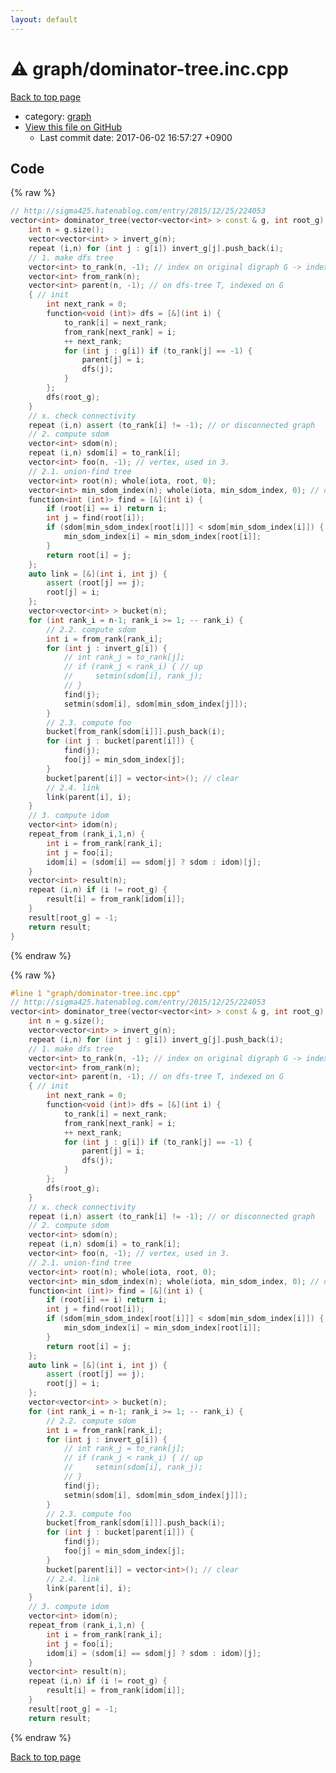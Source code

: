 ```yaml
---
layout: default
---
```


<!-- mathjax config similar to math.stackexchange -->
<script type="text/javascript" async
  src="https://cdnjs.cloudflare.com/ajax/libs/mathjax/2.7.5/MathJax.js?config=TeX-MML-AM_CHTML">
</script>
<script type="text/x-mathjax-config">
  MathJax.Hub.Config({
    TeX: { equationNumbers: { autoNumber: "AMS" }},
    tex2jax: {
      inlineMath: [ ['$','$'] ],
      processEscapes: true
    },
    "HTML-CSS": { matchFontHeight: false },
    displayAlign: "left",
    displayIndent: "2em"
  });
</script>

<script type="text/javascript" src="https://cdnjs.cloudflare.com/ajax/libs/jquery/3.4.1/jquery.min.js"></script>
<script src="https://cdn.jsdelivr.net/npm/jquery-balloon-js@1.1.2/jquery.balloon.min.js" integrity="sha256-ZEYs9VrgAeNuPvs15E39OsyOJaIkXEEt10fzxJ20+2I=" crossorigin="anonymous"></script>
<script type="text/javascript" src="../../assets/js/copy-button.js"></script>
<link rel="stylesheet" href="../../assets/css/copy-button.css" />


# :warning: graph/dominator-tree.inc.cpp

<a href="../../index.html">Back to top page</a>

* category: <a href="../../index.html#f8b0b924ebd7046dbfa85a856e4682c8">graph</a>
* <a href="{{ site.github.repository_url }}/blob/master/graph/dominator-tree.inc.cpp">View this file on GitHub</a>
    - Last commit date: 2017-06-02 16:57:27 +0900




## Code

<a id="unbundled"></a>
{% raw %}
```cpp
// http://sigma425.hatenablog.com/entry/2015/12/25/224053
vector<int> dominator_tree(vector<vector<int> > const & g, int root_g) { // G is a digraph which any vertex can be reached from the root
    int n = g.size();
    vector<vector<int> > invert_g(n);
    repeat (i,n) for (int j : g[i]) invert_g[j].push_back(i);
    // 1. make dfs tree
    vector<int> to_rank(n, -1); // index on original digraph G -> index on dfs-tree T
    vector<int> from_rank(n);
    vector<int> parent(n, -1); // on dfs-tree T, indexed on G
    { // init
        int next_rank = 0;
        function<void (int)> dfs = [&](int i) {
            to_rank[i] = next_rank;
            from_rank[next_rank] = i;
            ++ next_rank;
            for (int j : g[i]) if (to_rank[j] == -1) {
                parent[j] = i;
                dfs(j);
            }
        };
        dfs(root_g);
    }
    // x. check connectivity
    repeat (i,n) assert (to_rank[i] != -1); // or disconnected graph
    // 2. compute sdom
    vector<int> sdom(n);
    repeat (i,n) sdom[i] = to_rank[i];
    vector<int> foo(n, -1); // vertex, used in 3.
    // 2.1. union-find tree
    vector<int> root(n); whole(iota, root, 0);
    vector<int> min_sdom_index(n); whole(iota, min_sdom_index, 0); // data on union-find tree
    function<int (int)> find = [&](int i) {
        if (root[i] == i) return i;
        int j = find(root[i]);
        if (sdom[min_sdom_index[root[i]]] < sdom[min_sdom_index[i]]) {
            min_sdom_index[i] = min_sdom_index[root[i]];
        }
        return root[i] = j;
    };
    auto link = [&](int i, int j) {
        assert (root[j] == j);
        root[j] = i;
    };
    vector<vector<int> > bucket(n);
    for (int rank_i = n-1; rank_i >= 1; -- rank_i) {
        // 2.2. compute sdom
        int i = from_rank[rank_i];
        for (int j : invert_g[i]) {
            // int rank_j = to_rank[j];
            // if (rank_j < rank_i) { // up
            //     setmin(sdom[i], rank_j);
            // }
            find(j);
            setmin(sdom[i], sdom[min_sdom_index[j]]);
        }
        // 2.3. compute foo
        bucket[from_rank[sdom[i]]].push_back(i);
        for (int j : bucket[parent[i]]) {
            find(j);
            foo[j] = min_sdom_index[j];
        }
        bucket[parent[i]] = vector<int>(); // clear
        // 2.4. link
        link(parent[i], i);
    }
    // 3. compute idom
    vector<int> idom(n);
    repeat_from (rank_i,1,n) {
        int i = from_rank[rank_i];
        int j = foo[i];
        idom[i] = (sdom[i] == sdom[j] ? sdom : idom)[j];
    }
    vector<int> result(n);
    repeat (i,n) if (i != root_g) {
        result[i] = from_rank[idom[i]];
    }
    result[root_g] = -1;
    return result;
}

```
{% endraw %}

<a id="bundled"></a>
{% raw %}
```cpp
#line 1 "graph/dominator-tree.inc.cpp"
// http://sigma425.hatenablog.com/entry/2015/12/25/224053
vector<int> dominator_tree(vector<vector<int> > const & g, int root_g) { // G is a digraph which any vertex can be reached from the root
    int n = g.size();
    vector<vector<int> > invert_g(n);
    repeat (i,n) for (int j : g[i]) invert_g[j].push_back(i);
    // 1. make dfs tree
    vector<int> to_rank(n, -1); // index on original digraph G -> index on dfs-tree T
    vector<int> from_rank(n);
    vector<int> parent(n, -1); // on dfs-tree T, indexed on G
    { // init
        int next_rank = 0;
        function<void (int)> dfs = [&](int i) {
            to_rank[i] = next_rank;
            from_rank[next_rank] = i;
            ++ next_rank;
            for (int j : g[i]) if (to_rank[j] == -1) {
                parent[j] = i;
                dfs(j);
            }
        };
        dfs(root_g);
    }
    // x. check connectivity
    repeat (i,n) assert (to_rank[i] != -1); // or disconnected graph
    // 2. compute sdom
    vector<int> sdom(n);
    repeat (i,n) sdom[i] = to_rank[i];
    vector<int> foo(n, -1); // vertex, used in 3.
    // 2.1. union-find tree
    vector<int> root(n); whole(iota, root, 0);
    vector<int> min_sdom_index(n); whole(iota, min_sdom_index, 0); // data on union-find tree
    function<int (int)> find = [&](int i) {
        if (root[i] == i) return i;
        int j = find(root[i]);
        if (sdom[min_sdom_index[root[i]]] < sdom[min_sdom_index[i]]) {
            min_sdom_index[i] = min_sdom_index[root[i]];
        }
        return root[i] = j;
    };
    auto link = [&](int i, int j) {
        assert (root[j] == j);
        root[j] = i;
    };
    vector<vector<int> > bucket(n);
    for (int rank_i = n-1; rank_i >= 1; -- rank_i) {
        // 2.2. compute sdom
        int i = from_rank[rank_i];
        for (int j : invert_g[i]) {
            // int rank_j = to_rank[j];
            // if (rank_j < rank_i) { // up
            //     setmin(sdom[i], rank_j);
            // }
            find(j);
            setmin(sdom[i], sdom[min_sdom_index[j]]);
        }
        // 2.3. compute foo
        bucket[from_rank[sdom[i]]].push_back(i);
        for (int j : bucket[parent[i]]) {
            find(j);
            foo[j] = min_sdom_index[j];
        }
        bucket[parent[i]] = vector<int>(); // clear
        // 2.4. link
        link(parent[i], i);
    }
    // 3. compute idom
    vector<int> idom(n);
    repeat_from (rank_i,1,n) {
        int i = from_rank[rank_i];
        int j = foo[i];
        idom[i] = (sdom[i] == sdom[j] ? sdom : idom)[j];
    }
    vector<int> result(n);
    repeat (i,n) if (i != root_g) {
        result[i] = from_rank[idom[i]];
    }
    result[root_g] = -1;
    return result;

```
{% endraw %}

<a href="../../index.html">Back to top page</a>

